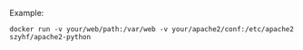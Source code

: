 Example:

```
docker run -v your/web/path:/var/web -v your/apache2/conf:/etc/apache2 szyhf/apache2-python
```